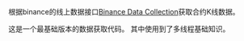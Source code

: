 根据binance的线上数据接口[Binance Data Collection](https://data.binance.vision/?prefix=)获取合约K线数据。

这是一个最基础版本的数据获取代码。
其中使用到了多线程基础知识。

